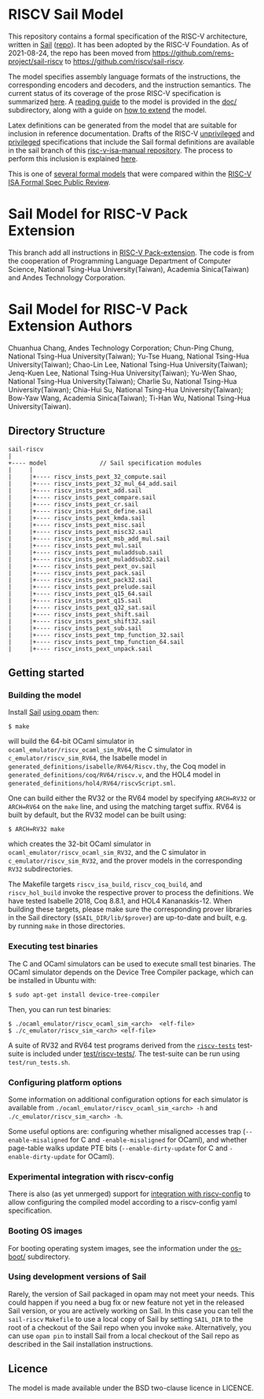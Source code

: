 RISCV Sail Model
================

This repository contains a formal specification of the RISC-V architecture, written in
[Sail](https://www.cl.cam.ac.uk/~pes20/sail/) ([repo](https://github.com/rems-project/sail)).   It has been adopted by the RISC-V Foundation.  As of 2021-08-24, the repo has been moved from <https://github.com/rems-project/sail-riscv> to <https://github.com/riscv/sail-riscv>.

The model specifies
assembly language formats of the instructions, the corresponding
encoders and decoders, and the instruction semantics.
The current status of its
coverage of the prose RISC-V specification is summarized
[here](doc/Status.md).
A [reading guide](doc/ReadingGuide.md) to the model is provided in the
[doc/](doc/) subdirectory, along with a guide on [how to
extend](doc/ExtendingGuide.md) the model. 


Latex definitions can be generated from the model that are suitable
for inclusion in reference documentation.  Drafts of the RISC-V
[unprivileged](https://github.com/rems-project/riscv-isa-manual/blob/sail/release/riscv-spec-sail-draft.pdf)
and [privileged](https://github.com/rems-project/riscv-isa-manual/blob/sail/release/riscv-privileged-sail-draft.pdf)
specifications that include the Sail formal definitions are available
in the sail branch of this [risc-v-isa-manual repository](https://github.com/rems-project/riscv-isa-manual/tree/sail).
The process to perform this inclusion is explained [here](https://github.com/rems-project/riscv-isa-manual/blob/sail/README.SAIL).

This is one of [several formal models](https://github.com/riscv/ISA_Formal_Spec_Public_Review/blob/master/comparison_table.md) that were compared within the 
[RISC-V ISA Formal Spec Public Review](https://github.com/riscv/ISA_Formal_Spec_Public_Review).

Sail Model for RISC-V Pack Extension
================

This branch add all instructions in [RISC-V Pack-extension](https://github.com/riscv/riscv-p-spec/blob/master/P-ext-proposal.adoc). The code is from the cooperation of Programming Language Department of Computer Science, National Tsing-Hua University(Taiwan), Academia Sinica(Taiwan) and Andes Technology Corporation.

Sail Model for RISC-V Pack Extension Authors
===============
Chuanhua Chang, Andes Technology Corporation; 
Chun-Ping Chung, National Tsing-Hua University(Taiwan); 
Yu-Tse Huang, National Tsing-Hua University(Taiwan);
Chao-Lin Lee, National Tsing-Hua University(Taiwan);
Jenq-Kuen Lee, National Tsing-Hua University(Taiwan);
Yu-Wen Shao, National Tsing-Hua University(Taiwan);
Charlie Su, National Tsing-Hua University(Taiwan);
Chia-Hui Su, National Tsing-Hua University(Taiwan);
Bow-Yaw Wang, Academia Sinica(Taiwan);
Ti-Han Wu, National Tsing-Hua University(Taiwan).

Directory Structure
-------------------

```
sail-riscv
|
+---- model               // Sail specification modules
|     |
|     |+---- riscv_insts_pext_32_compute.sail
|     |+---- riscv_insts_pext_32_mul_64_add.sail
|     |+---- riscv_insts_pext_add.sail
|     |+---- riscv_insts_pext_compare.sail
|     |+---- riscv_insts_pext_cr.sail
|     |+---- riscv_insts_pext_define.sail
|     |+---- riscv_insts_pext_kmda.sail
|     |+---- riscv_insts_pext_misc.sail
|     |+---- riscv_insts_pext_misc32.sail
|     |+---- riscv_insts_pext_msb_add_mul.sail
|     |+---- riscv_insts_pext_mul.sail
|     |+---- riscv_insts_pext_muladdsub.sail
|     |+---- riscv_insts_pext_muladdsub32.sail
|     |+---- riscv_insts_pext_pext_ov.sail
|     |+---- riscv_insts_pext_pack.sail
|     |+---- riscv_insts_pext_pack32.sail
|     |+---- riscv_insts_pext_prelude.sail
|     |+---- riscv_insts_pext_q15_64.sail
|     |+---- riscv_insts_pext_q15.sail
|     |+---- riscv_insts_pext_q32_sat.sail
|     |+---- riscv_insts_pext_shift.sail
|     |+---- riscv_insts_pext_shift32.sail
|     |+---- riscv_insts_pext_sub.sail
|     |+---- riscv_insts_pext_tmp_function_32.sail
|     |+---- riscv_insts_pext_tmp_function_64.sail
|     |+---- riscv_insts_pext_unpack.sail
```

Getting started
---------------

### Building the model

Install [Sail](https://github.com/rems-project/sail/) [using opam](https://github.com/rems-project/sail/blob/sail2/INSTALL.md) then:

```
$ make
```
will build the 64-bit OCaml simulator in
`ocaml_emulator/riscv_ocaml_sim_RV64`, the C simulator in
`c_emulator/riscv_sim_RV64`, the Isabelle model in
`generated_definitions/isabelle/RV64/Riscv.thy`, the Coq model in
`generated_definitions/coq/RV64/riscv.v`, and the HOL4 model in
`generated_definitions/hol4/RV64/riscvScript.sml`.

One can build either the RV32 or the RV64 model by specifying
`ARCH=RV32` or `ARCH=RV64` on the `make` line, and using the matching
target suffix.  RV64 is built by default, but the RV32 model can be
built using:

```
$ ARCH=RV32 make
```

which creates the 32-bit OCaml simulator in
`ocaml_emulator/riscv_ocaml_sim_RV32`, and the C simulator in
`c_emulator/riscv_sim_RV32`, and the prover models in the
corresponding `RV32` subdirectories.

The Makefile targets `riscv_isa_build`, `riscv_coq_build`, and
`riscv_hol_build` invoke the respective prover to process the
definitions.  We have tested Isabelle 2018, Coq 8.8.1, and HOL4
Kananaskis-12.  When building these targets, please make sure the
corresponding prover libraries in the Sail directory
(`$SAIL_DIR/lib/$prover`) are up-to-date and built, e.g. by running
`make` in those directories.

### Executing test binaries

The C and OCaml simulators can be used to execute small test binaries.  The
OCaml simulator depends on the Device Tree Compiler package, which can be
installed in Ubuntu with:

```
$ sudo apt-get install device-tree-compiler
```

Then, you can run test binaries:


```
$ ./ocaml_emulator/riscv_ocaml_sim_<arch>  <elf-file>
$ ./c_emulator/riscv_sim_<arch> <elf-file>
```

A suite of RV32 and RV64 test programs derived from the
[`riscv-tests`](https://github.com/riscv/riscv-tests) test-suite is
included under [test/riscv-tests/](test/riscv-tests/).  The test-suite
can be run using `test/run_tests.sh`.

### Configuring platform options

Some information on additional configuration options for each
simulator is available from `./ocaml_emulator/riscv_ocaml_sim_<arch>
-h` and `./c_emulator/riscv_sim_<arch> -h`.

Some useful options are: configuring whether misaligned accesses trap
(`--enable-misaligned` for C and `-enable-misaligned` for OCaml), and
whether page-table walks update PTE bits (`--enable-dirty-update` for C
and `-enable-dirty-update` for OCaml).

### Experimental integration with riscv-config

There is also (as yet unmerged) support for [integration with riscv-config](https://github.com/rems-project/sail-riscv/pull/43) to allow configuring the compiled model according to a riscv-config yaml specification.

### Booting OS images

For booting operating system images, see the information under the
[os-boot/](os-boot/) subdirectory.

### Using development versions of Sail

Rarely, the version of Sail packaged in opam may not meet your needs. This could happen if you need a bug fix or new feature not yet in the released Sail version, or you are actively working on Sail. In this case you can tell the `sail-riscv` `Makefile` to use a local copy of Sail by setting `SAIL_DIR` to the root of a checkout of the Sail repo when you invoke `make`. Alternatively, you can use `opam pin` to install Sail from a local checkout of the Sail repo as described in the Sail installation instructions.
                        
Licence
-------

The model is made available under the BSD two-clause licence in LICENCE.
